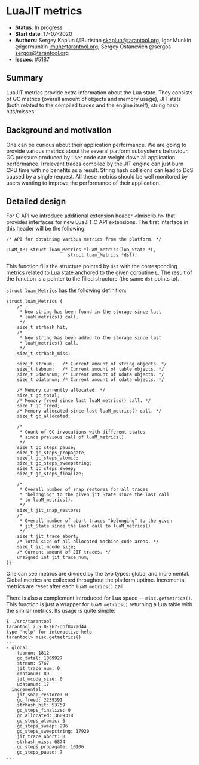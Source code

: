 # LuaJIT metrics

* **Status**: In progress
* **Start date**: 17-07-2020
* **Authors**: Sergey Kaplun @Buristan skaplun@tarantool.org,
               Igor Munkin @igormunkin imun@tarantool.org,
               Sergey Ostanevich @sergos sergos@tarantool.org
* **Issues**: [#5187](https://github.com/tarantool/tarantool/issues/5187)

## Summary

LuaJIT metrics provide extra information about the Lua state. They consists of
GC metrics (overall amount of objects and memory usage), JIT stats (both
related to the compiled traces and the engine itself), string hash hits/misses.

## Background and motivation

One can be curious about their application performance. We are going to provide
various metrics about the several platform subsystems behaviour. GC pressure
produced by user code can weight down all application performance. Irrelevant
traces compiled by the JIT engine can just burn CPU time with no benefits as a
result. String hash collisions can lead to DoS caused by a single request. All
these metrics should be well monitored by users wanting to improve the
performance of their application.

## Detailed design

For C API we introduce additional extension header <lmisclib.h> that provides
interfaces for new LuaJIT C API extensions. The first interface in this header
will be the following:

```
/* API for obtaining various metrics from the platform. */

LUAM_API struct luam_Metrics *luaM_metrics(lua_State *L,
					   struct luam_Metrics *dst);
```

This function fills the structure pointed by `dst` with the corresponding
metrics related to Lua state anchored to the given coroutine `L`. The result of
the function is a pointer to the filled structure (the same `dst` points to).

`struct luam_Metrics` has the following definition:

```
struct luam_Metrics {
	/*
	 * New string has been found in the storage since last
	 * luaM_metrics() call.
	 */
	size_t strhash_hit;
	/*
	 * New string has been added to the storage since last
	 * luaM_metrics() call.
	 */
	size_t strhash_miss;

	size_t strnum;   /* Current amount of string objects. */
	size_t tabnum;   /* Current amount of table objects. */
	size_t udatanum; /* Current amount of udata objects. */
	size_t cdatanum; /* Current amount of cdata objects. */

	/* Memory currently allocated. */
	size_t gc_total;
	/* Memory freed since last luaM_metrics() call. */
	size_t gc_freed;
	/* Memory allocated since last luaM_metrics() call. */
	size_t gc_allocated;

	/*
	 * Count of GC invocations with different states
	 * since previous call of luaM_metrics().
	 */
	size_t gc_steps_pause;
	size_t gc_steps_propagate;
	size_t gc_steps_atomic;
	size_t gc_steps_sweepstring;
	size_t gc_steps_sweep;
	size_t gc_steps_finalize;

	/*
	 * Overall number of snap restores for all traces
	 * "belonging" to the given jit_State since the last call
	 * to luaM_metrics().
	 */
	size_t jit_snap_restore;
	/*
	 * Overall number of abort traces "belonging" to the given
	 * jit_State since the last call to luaM_metrics().
	 */
	size_t jit_trace_abort;
	/* Total size of all allocated machine code areas. */
	size_t jit_mcode_size;
	/* Current amount of JIT traces. */
	unsigned int jit_trace_num;
};
```

One can see metrics are divided by the two types: global and incremental.
Global metrics are collected throughout the platform uptime. Incremental
metrics are reset after each `luaM_metrics()` call.

There is also a complement introduced for Lua space -- `misc.getmetrics()`.
This function is just a wrapper for `luaM_metrics()` returning a Lua table with
the similar metrics. Its usage is quite simple:
```
$ ./src/tarantool
Tarantool 2.5.0-267-gbf047ad44
type 'help' for interactive help
tarantool> misc.getmetrics()
---
- global:
    tabnum: 1812
    gc_total: 1369927
    strnum: 5767
    jit_trace_num: 0
    cdatanum: 89
    jit_mcode_size: 0
    udatanum: 17
  incremental:
    jit_snap_restore: 0
    gc_freed: 2239391
    strhash_hit: 53759
    gc_steps_finalize: 0
    gc_allocated: 3609318
    gc_steps_atomic: 6
    gc_steps_sweep: 296
    gc_steps_sweepstring: 17920
    jit_trace_abort: 0
    strhash_miss: 6874
    gc_steps_propagate: 10106
    gc_steps_pause: 7
...
```
